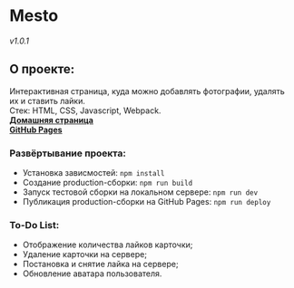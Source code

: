 # Mesto
*v1.0.1*
## О проекте:
Интерактивная страница, куда можно добавлять фотографии, удалять их и ставить лайки.\
Стек: HTML, CSS, Javascript, Webpack.\
**[Домашняя страница](https://mesto.neomedved.site)**\
**[GitHub Pages](https://neomedved.github.io/mesto-frontend)**
### Развёртывание проекта:
* Установка зависмостей: ```npm install```
* Создание production-сборки: ```npm run build```
* Запуск тестовой сборки на локальном сервере: ```npm run dev```
* Публикация production-сборки на GitHub Pages: ```npm run deploy```
### To-Do List:
* Отображение количества лайков карточки;
* Удаление карточки на сервере;
* Постановка и снятие лайка на сервере;
* Обновление аватара пользователя.
